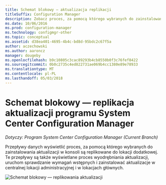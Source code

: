 ```yaml
---
title: Schemat blokowy — aktualizacja replikacji
titleSuffix: Configuration Manager
description: Zobacz proces, za pomocą którego wybranych do zainstalowania aktualizacji w konsoli są replikowane do lokacji dodatkowej.
ms.date: 10/06/2016
ms.prod: configuration-manager
ms.technology: configmgr-other
ms.topic: conceptual
ms.assetid: d38ea401-4695-4b4c-bd8d-95bdc2c67f5a
author: aczechowski
ms.author: aaroncz
manager: dougeby
ms.openlocfilehash: b9c10805c3cac89293b4cb8550b0f3c76fef8422
ms.sourcegitcommit: 0b0c2735c4ed822731ae069b4cc1380e89e78933
ms.translationtype: MT
ms.contentlocale: pl-PL
ms.lasthandoff: 05/03/2018
---
```

# <a name="flowchart---update-replication-for-system-center-configuration-manager"></a>Schemat blokowy — replikacja aktualizacji programu System Center Configuration Manager

*Dotyczy: Program System Center Configuration Manager (Current Branch)*

Przepływy danych wyświetlić proces, za pomocą którego wybranych do zainstalowania aktualizacji w konsoli są replikowane do lokacji dodatkowej. Te przepływy są także wyświetlane proces wyodrębniania aktualizacji, uruchom sprawdzanie wymagań wstępnych i zainstalować aktualizacje w centralnej lokacji administracyjnej i w lokacjach głównych.  

 ![Schemat blokowy — replikowania aktualizacji](media/Flowchart---Replicate-updates.png)  

